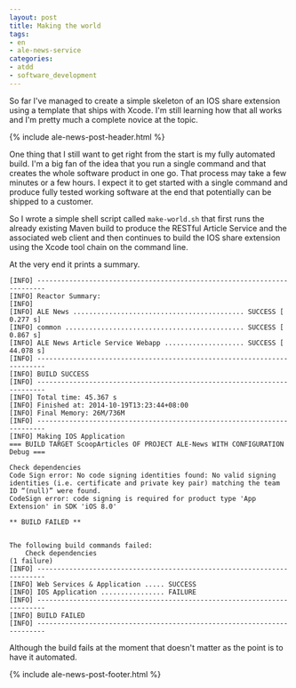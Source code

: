 ```yaml
---
layout: post
title: Making the world
tags:
- en
- ale-news-service
categories:
- atdd
- software_development
---
```

So far I've managed to create a simple skeleton of an IOS share extension using a template that ships with Xcode. I'm still learning how that all works and I'm pretty much a complete novice at the topic.

{% include ale-news-post-header.html %}

One thing that I still want to get right from the start is my fully automated build. I'm a big fan of the idea that you run a single command and that creates the whole software product in one go. That process may take a few minutes or a few hours. I expect it to get started with a single command and produce fully tested working software at the end that potentially can be shipped to a customer.

So I wrote a simple shell script called <code>make-world.sh</code> that first runs the already existing Maven build to produce the RESTful Article Service and the associated web client and then continues to build the IOS share extension using the Xcode tool chain on the command line.

At the very end it prints a summary.

	[INFO] ------------------------------------------------------------------------
	[INFO] Reactor Summary:
	[INFO] 
	[INFO] ALE News ........................................... SUCCESS [  0.277 s]
	[INFO] common ............................................. SUCCESS [  0.867 s]
	[INFO] ALE News Article Service Webapp .................... SUCCESS [ 44.078 s]
	[INFO] ------------------------------------------------------------------------
	[INFO] BUILD SUCCESS
	[INFO] ------------------------------------------------------------------------
	[INFO] Total time: 45.367 s
	[INFO] Finished at: 2014-10-19T13:23:44+08:00
	[INFO] Final Memory: 26M/736M
	[INFO] ------------------------------------------------------------------------
	[INFO] Making IOS Application
	=== BUILD TARGET ScoopArticles OF PROJECT ALE-News WITH CONFIGURATION Debug ===

	Check dependencies
	Code Sign error: No code signing identities found: No valid signing identities (i.e. certificate and private key pair) matching the team ID “(null)” were found.
	CodeSign error: code signing is required for product type 'App Extension' in SDK 'iOS 8.0'

	** BUILD FAILED **


	The following build commands failed:
		Check dependencies
	(1 failure)
	[INFO] ------------------------------------------------------------------------
	[INFO] Web Services & Application ..... SUCCESS
	[INFO] IOS Application ................ FAILURE
	[INFO] ------------------------------------------------------------------------
	[INFO] BUILD FAILED
	[INFO] ------------------------------------------------------------------------

Although the build fails at the moment that doesn't matter as the point is to have it automated.

{% include ale-news-post-footer.html %}
